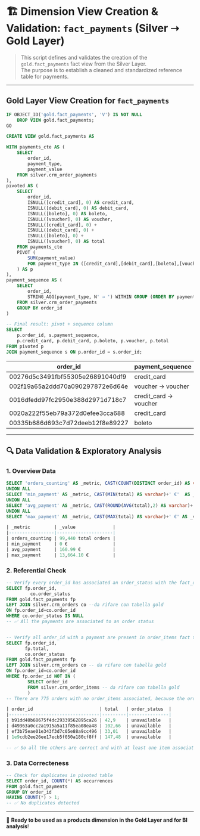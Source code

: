 # 🏗️ Dimension View Creation & Validation: `fact_payments` (Silver ➝ Gold Layer)

> This script defines and validates the creation of the `gold.fact_payments` fact view from the Silver Layer.  
> The purpose is to establish a cleaned and standardized reference table for payments.

---

## Gold Layer View Creation for `fact_payments`
```sql
IF OBJECT_ID('gold.fact_payments', 'V') IS NOT NULL
    DROP VIEW gold.fact_payments;
GO

CREATE VIEW gold.fact_payments AS

WITH payments_cte AS (
    SELECT 
        order_id,
        payment_type,
        payment_value
    FROM silver.crm_order_payments
),
pivoted AS (
    SELECT 
        order_id,
        ISNULL([credit_card], 0) AS credit_card,
        ISNULL([debit_card], 0) AS debit_card,
        ISNULL([boleto], 0) AS boleto,
        ISNULL([voucher], 0) AS voucher,
        ISNULL([credit_card], 0) +
        ISNULL([debit_card], 0) +
        ISNULL([boleto], 0) +
        ISNULL([voucher], 0) AS total
    FROM payments_cte
    PIVOT (
        SUM(payment_value)
        FOR payment_type IN ([credit_card],[debit_card],[boleto],[voucher])
    ) AS p
),
payment_sequence AS (
    SELECT 
        order_id,
        STRING_AGG(payment_type, N' → ') WITHIN GROUP (ORDER BY payment_sequential) AS payment_sequence
    FROM silver.crm_order_payments
    GROUP BY order_id
)

-- Final result: pivot + sequence column
SELECT 
    p.order_id, s.payment_sequence,
    p.credit_card, p.debit_card, p.boleto, p.voucher, p.total
FROM pivoted p
JOIN payment_sequence s ON p.order_id = s.order_id;
```

| order_id                         | payment_sequence         | credit_card | debit_card | boleto | voucher | total  |
|----------------------------------|--------------------------|-------------|------------|--------|---------|--------|
| 00276d5c3491fbf55305e26891040df9 | credit_card              | 68,12       | 0          | 0      | 0       | 68,12  |
| 002f19a65a2ddd70a090297872e6d64e | voucher → voucher        | 0           | 0          | 0      | 77,29   | 77,29  |
| 0016dfedd97fc2950e388d2971d718c7 | credit_card → voucher    | 52,63       | 0          | 0      | 17,92   | 70,55  |
| 0020a222f55eb79a372d0efee3cca688 | credit_card              | 45,09       | 0          | 0      | 0       | 45,09  |
| 00335b686d693c7d72deeb12f8e89227 | boleto                   | 0           | 0          | 80,79  | 0       | 80,79  |

---

## 🔍 Data Validation & Exploratory Analysis

### 1. Overview Data
```sql
SELECT 'orders_counting' AS _metric, CAST(COUNT(DISTINCT order_id) AS varchar)+' total orders' AS _value FROM gold.fact_payments
UNION ALL
SELECT 'min_payment' AS _metric, CAST(MIN(total) AS varchar)+' €'  AS _value FROM gold.fact_payments
UNION ALL
SELECT 'avg_payment' AS _metric, CAST(ROUND(AVG(total),2) AS varchar)+' €' AS _value FROM gold.fact_payments
UNION ALL
SELECT 'max_payment' AS _metric, CAST(MAX(total) AS varchar)+' €' AS _value FROM gold.fact_payments

| _metric         | _value              |
|-----------------|---------------------|
| orders_counting | 99,440 total orders |
| min_payment     | 0 €                 |
| avg_payment     | 160.99 €            |
| max_payment     | 13,664.10 €         |
```

### 2. Referential Check
```sql
-- Verify every order_id has associated an order_status with the fact_orders table
SELECT fp.order_id,
	     co.order_status
FROM gold.fact_payments fp
LEFT JOIN silver.crm_orders co --da rifare con tabella gold
ON fp.order_id=co.order_id
WHERE co.order_status IS NULL
-- ✅ All the payments are associated to an order status


-- Verify all order_id with a payment are present in order_items fact table
SELECT fp.order_id,
	   fp.total,
	   co.order_status
FROM gold.fact_payments fp
LEFT JOIN silver.crm_orders co -- da rifare con tabella gold
ON fp.order_id=co.order_id
WHERE fp.order_id NOT IN (
		SELECT order_id
		FROM silver.crm_order_items -- da rifare con tabella gold
		)
-- There are 775 orders with no order_items associated, because the order_status was unavailable or canceled

| order_id                         | total   | order_status  |
|----------------------------------|---------|---------------|
| b91dd40b68675f4dc29339562895ca26 | 42,9    | unavailable   |
| d49363a0cc2a1915a5a11f85ea08ea48 | 102,66  | unavailable   |
| ef3b75eae01e343f3d7c05e88a9cc496 | 33,01   | unavailable   |
| 1e9cdb2ee26ee17ecb5f050a180cf8ff | 147,48  | unavailable   |

-- ✅ So all the others are correct and with at least one item associated
```

### 3. Data Correcteness
```sql
-- Check for duplicates in pivoted table
SELECT order_id, COUNT(*) AS occurrences
FROM gold.fact_payments
GROUP BY order_id
HAVING COUNT(*) > 1;
-- ✅ No duplicates detected
```

---

📌 **Ready to be used as a products dimension in the Gold Layer and for BI analysis**!
